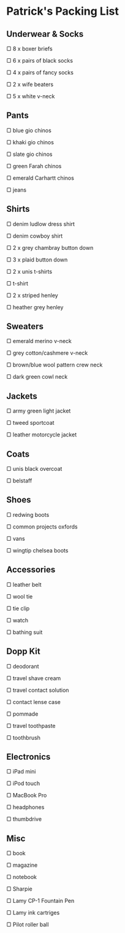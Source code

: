# Patrick's Packing List

## Underwear & Socks
▢ 8 x boxer briefs

▢ 6 x pairs of black socks

▢ 4 x pairs of fancy socks

▢ 2 x wife beaters

▢ 5 x white v-neck

## Pants
▢ blue gio chinos

▢ khaki gio chinos

▢ slate gio chinos

▢ green Farah chinos

▢ emerald Carhartt chinos

▢ jeans

## Shirts
▢ denim ludlow dress shirt

▢ denim cowboy shirt

▢ 2 x grey chambray button down

▢ 3 x plaid button down

▢ 2 x unis t-shirts

▢ t-shirt

▢ 2 x striped henley

▢ heather grey henley

## Sweaters
▢ emerald merino v-neck

▢ grey cotton/cashmere v-neck

▢ brown/blue wool pattern crew neck

▢ dark green cowl neck

## Jackets
▢ army green light jacket

▢ tweed sportcoat

▢ leather motorcycle jacket

## Coats
▢ unis black overcoat

▢ belstaff

## Shoes
▢ redwing boots

▢ common projects oxfords

▢ vans

▢ wingtip chelsea boots

## Accessories
▢ leather belt

▢ wool tie

▢ tie clip

▢ watch

▢ bathing suit

## Dopp Kit
▢ deodorant

▢ travel shave cream

▢ travel contact solution

▢ contact lense case

▢ pommade

▢ travel toothpaste

▢ toothbrush

## Electronics
▢ iPad mini

▢ iPod touch

▢ MacBook Pro

▢ headphones

▢ thumbdrive

## Misc
▢ book

▢ magazine

▢ notebook

▢ Sharpie

▢ Lamy CP-1 Fountain Pen

▢ Lamy ink cartriges

▢ Pilot roller ball
